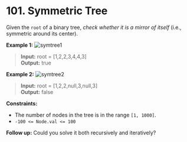 # 101. Symmetric Tree

Given the `root` of a binary tree, _check whether it is a mirror of itself_ (i.e., symmetric around its center).

**Example 1:**
![symtree1](https://assets.leetcode.com/uploads/2021/02/19/symtree1.jpg)
> **Input:** root = [1,2,2,3,4,4,3]  
> **Output:** true


**Example 2:**
![symtree2](https://assets.leetcode.com/uploads/2021/02/19/symtree2.jpg)
> **Input:** root = [1,2,2,null,3,null,3]  
> **Output:** false

**Constraints:**
* The number of nodes in the tree is in the range `[1, 1000]`.
* `-100 <= Node.val <= 100`

**Follow up:** Could you solve it both recursively and iteratively?</div>